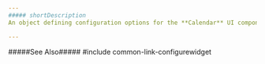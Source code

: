 ```yaml
---
##### shortDescription
An object defining configuration options for the **Calendar** UI component.

---
```

#####See Also#####
#include common-link-configurewidget
